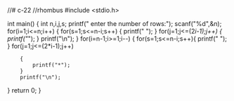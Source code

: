 //# c-22
//rhombus
#include <stdio.h>

int main() {
    int n,i,j,s;
    printf(" enter the number of rows:");
    scanf("%d",&n);
    for(i=1;i<=n;i++)
    {
        for(s=1;s<=n-i;s++)
        {
            printf(" ");
        }
        for(j=1;j<=(2*i-1);j++)
        {
            printf("*");
        }
        printf("\n");
    }
    for(i=n-1;i>=1;i--)
    {
    for(s=1;s<=n-i;s++){
        printf(" ");
    }
    for(j=1;j<=(2*i-1);j++)
         
        {
            printf("*");
        }
        printf("\n");
}
    return 0;
}
